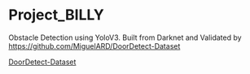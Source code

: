 # Project_BILLY

Obstacle Detection using YoloV3. Built from Darknet and Validated by https://github.com/MiguelARD/DoorDetect-Dataset

<a href="https://MiguelARD.github.io/DoorDetect-Dataset/)" title="DoorDetect-Dataset">DoorDetect-Dataset</a>
